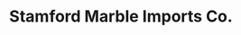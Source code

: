 ---
title: "Stamford Marble Imports Co."
url: /stamford/stamford-marble-imports-co/
shop: interior decoration
---
